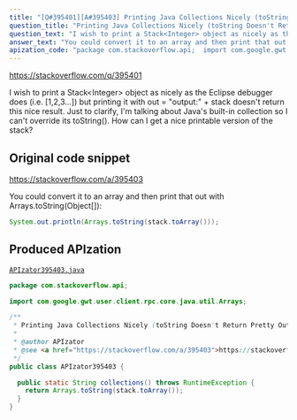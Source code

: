 ```yaml
---
title: "[Q#395401][A#395403] Printing Java Collections Nicely (toString Doesn't Return Pretty Output)"
question_title: "Printing Java Collections Nicely (toString Doesn't Return Pretty Output)"
question_text: "I wish to print a Stack<Integer> object as nicely as the Eclipse debugger does (i.e. [1,2,3...]) but printing it with out = \"output:\" + stack doesn't return this nice result. Just to clarify, I'm talking about Java's built-in collection so I can't override its toString(). How can I get a nice printable version of the stack?"
answer_text: "You could convert it to an array and then print that out with Arrays.toString(Object[]):"
apization_code: "package com.stackoverflow.api;  import com.google.gwt.user.client.rpc.core.java.util.Arrays;  /**  * Printing Java Collections Nicely (toString Doesn't Return Pretty Output)  *  * @author APIzator  * @see <a href=\"https://stackoverflow.com/a/395403\">https://stackoverflow.com/a/395403</a>  */ public class APIzator395403 {    public static String collections() throws RuntimeException {     return Arrays.toString(stack.toArray());   } }"
---
```


https://stackoverflow.com/q/395401

I wish to print a Stack&lt;Integer&gt; object as nicely as the Eclipse debugger does (i.e. [1,2,3...]) but printing it with out = &quot;output:&quot; + stack doesn&#x27;t return this nice result.
Just to clarify, I&#x27;m talking about Java&#x27;s built-in collection so I can&#x27;t override its toString().
How can I get a nice printable version of the stack?



## Original code snippet

https://stackoverflow.com/a/395403

You could convert it to an array and then print that out with Arrays.toString(Object[]):

```java
System.out.println(Arrays.toString(stack.toArray()));
```

## Produced APIzation

[`APIzator395403.java`](https://github.com/pasqualesalza/apization-temp-data/raw/master/apizations/java/APIzator395403.java)

```java
package com.stackoverflow.api;

import com.google.gwt.user.client.rpc.core.java.util.Arrays;

/**
 * Printing Java Collections Nicely (toString Doesn't Return Pretty Output)
 *
 * @author APIzator
 * @see <a href="https://stackoverflow.com/a/395403">https://stackoverflow.com/a/395403</a>
 */
public class APIzator395403 {

  public static String collections() throws RuntimeException {
    return Arrays.toString(stack.toArray());
  }
}

```